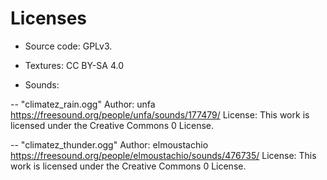 # Licenses

- Source code: GPLv3.

- Textures: CC BY-SA 4.0

- Sounds:

-- "climatez_rain.ogg"
Author: unfa
https://freesound.org/people/unfa/sounds/177479/
License: This work is licensed under the Creative Commons 0 License.

-- "climatez_thunder.ogg"
Author: elmoustachio
https://freesound.org/people/elmoustachio/sounds/476735/
License: This work is licensed under the Creative Commons 0 License.

